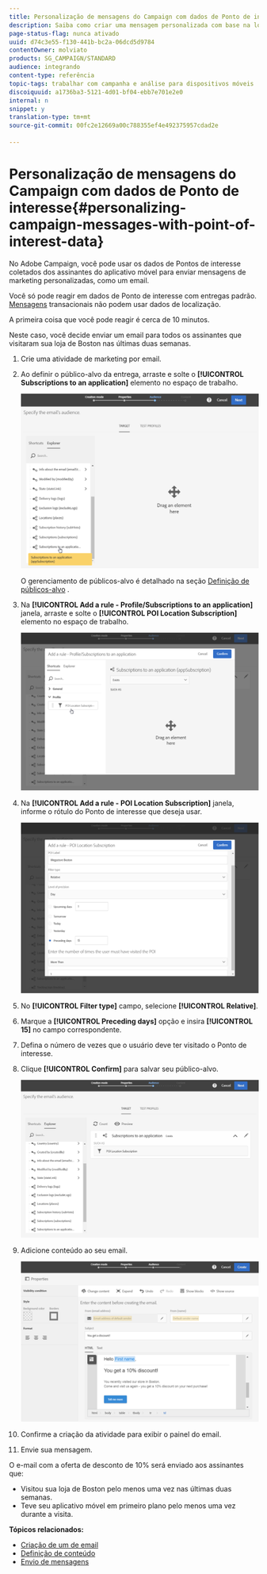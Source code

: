```yaml
---
title: Personalização de mensagens do Campaign com dados de Ponto de interesse
description: Saiba como criar uma mensagem personalizada com base na localização de seus assinantes com a integração de dados do Ponto de interesse.
page-status-flag: nunca ativado
uuid: d74c3e55-f130-441b-bc2a-06dcd5d9784
contentOwner: molviato
products: SG_CAMPAIGN/STANDARD
audience: integrando
content-type: referência
topic-tags: trabalhar com campanha e análise para dispositivos móveis
discoiquuid: a1736ba3-5121-4d01-bf04-ebb7e701e2e0
internal: n
snippet: y
translation-type: tm+mt
source-git-commit: 00fc2e12669a00c788355ef4e492375957cdad2e

---
```



# Personalização de mensagens do Campaign com dados de Ponto de interesse{#personalizing-campaign-messages-with-point-of-interest-data}

No Adobe Campaign, você pode usar os dados de Pontos de interesse coletados dos assinantes do aplicativo móvel para enviar mensagens de marketing personalizadas, como um email.

Você só pode reagir em dados de Ponto de interesse com entregas padrão. [Mensagens](../../channels/using/about-transactional-messaging.md) transacionais não podem usar dados de localização.

A primeira coisa que você pode reagir é cerca de 10 minutos.

Neste caso, você decide enviar um email para todos os assinantes que visitaram sua loja de Boston nas últimas duas semanas.

1. Crie uma atividade de marketing por email.
1. Ao definir o público-alvo da entrega, arraste e solte o **[!UICONTROL Subscriptions to an application]** elemento no espaço de trabalho.

   ![](assets/poi_subscriptions_app.png)

   O gerenciamento de públicos-alvo é detalhado na seção [Definição de públicos-alvo](../../audiences/using/creating-audiences.md) .

1. Na **[!UICONTROL Add a rule - Profile/Subscriptions to an application]** janela, arraste e solte o **[!UICONTROL POI Location Subscription]** elemento no espaço de trabalho.

   ![](assets/poi_add_rule_profile_subscription.png)

1. Na **[!UICONTROL Add a rule - POI Location Subscription]** janela, informe o rótulo do Ponto de interesse que deseja usar.

   ![](assets/poi_location_subscription.png)

1. No **[!UICONTROL Filter type]** campo, selecione **[!UICONTROL Relative]**.
1. Marque a **[!UICONTROL Preceding days]** opção e insira **[!UICONTROL 15]** no campo correspondente.
1. Defina o número de vezes que o usuário deve ter visitado o Ponto de interesse.
1. Clique **[!UICONTROL Confirm]** para salvar seu público-alvo.

   ![](assets/poi_subscriptions_app_audience_defined.png)

1. Adicione conteúdo ao seu email.

   ![](assets/poi_email_content.png)

1. Confirme a criação da atividade para exibir o painel do email.
1. Envie sua mensagem.

O e-mail com a oferta de desconto de 10% será enviado aos assinantes que:

* Visitou sua loja de Boston pelo menos uma vez nas últimas duas semanas.
* Teve seu aplicativo móvel em primeiro plano pelo menos uma vez durante a visita.

**Tópicos relacionados:**

* [Criação de um de email](../../channels/using/creating-an-email.md)
* [Definição de conteúdo](../../designing/using/personalization.md#example-email-personalization)
* [Envio de mensagens](../../sending/using/confirming-the-send.md)

